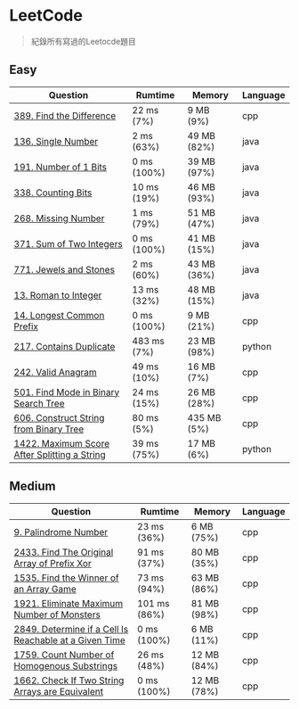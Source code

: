 # LeetCode
> 紀錄所有寫過的Leetocde題目

## Easy
| Question                                                                                                           | Rumtime     | Memory      | Language |
|--------------------------------------------------------------------------------------------------------------------|-------------|-------------|----------|
| [389. Find the Difference](https://leetcode.com/problems/find-the-difference/)                                     | 22 ms (7%)  | 9 MB (9%)   | cpp      |
| [136. Single Number](https://leetcode.com/problems/single-number/)                                                 | 2 ms (63%)  | 49 MB (82%) | java     |
| [191. Number of 1 Bits](https://leetcode.com/problems/number-of-1-bits/)                                           | 0 ms (100%) | 39 MB (97%) | java     |
| [338. Counting Bits](https://leetcode.com/problems/counting-bits/)                                                 | 10 ms (19%) | 46 MB (93%) | java     |
| [268. Missing Number](https://leetcode.com/problems/missing-number/)                                               | 1 ms (79%)  | 51 MB (47%) | java     |
| [371. Sum of Two Integers](https://leetcode.com/problems/sum-of-two-integers/)                                     | 0 ms (100%) | 41 MB (15%) | java     |
| [771. Jewels and Stones](https://leetcode.com/problems/jewels-and-stones/)                                         | 2 ms (60%)  | 43 MB (36%) | java     |
| [13. Roman to Integer](https://leetcode.com/problems/roman-to-integer/)                                            | 13 ms (32%) | 48 MB (15%) | java     |
| [14. Longest Common Prefix](https://leetcode.com/problems/longest-common-prefix/description/)                      | 0 ms (100%) | 9 MB (21%)  | cpp      |
| [217. Contains Duplicate](https://leetcode.com/problems/contains-duplicate/description/)                           | 483 ms (7%) | 23 MB (98%) | python   |
| [242. Valid Anagram](https://leetcode.com/problems/valid-anagram/description/)                                     | 49 ms (10%) | 16 MB (7%)  | cpp      |
| [501. Find Mode in Binary Search Tree](https://leetcode.com/problems/find-mode-in-binary-search-tree/description/) | 24 ms (15%) | 26 MB (28%) | cpp      |
| [606. Construct String from Binary Tree](https://leetcode.com/problems/construct-string-from-binary-tree/description/) | 80 ms (5%) | 435 MB (5%) | cpp |
| [1422. Maximum Score After Splitting a String](https://leetcode.com/problems/maximum-score-after-splitting-a-string/description/) | 39 ms (75%) | 17 MB (6%) | python|

## Medium
| Question                                                                                                                                                                | Rumtime      | Memory      | Language |
|-------------------------------------------------------------------------------------------------------------------------------------------------------------------------|--------------|-------------|----------|
| [9. Palindrome Number](https://leetcode.com/problems/palindrome-number/)                                                                                                | 23 ms (36%)  | 6 MB (75%)  | cpp      |
| [2433. Find The Original Array of Prefix Xor](https://leetcode.com/problems/find-the-original-array-of-prefix-xor/submissions/?envType=daily-question&envId=2023-10-31) | 91 ms (37%)  | 80 MB (35%) | cpp      |
| [1535. Find the Winner of an Array Game](https://leetcode.com/problems/find-the-winner-of-an-array-game/description)                                                    | 73 ms (94%)  | 63 MB (86%) | cpp      |
| [1921. Eliminate Maximum Number of Monsters](https://leetcode.com/problems/eliminate-maximum-number-of-monsters/description)                                            | 101 ms (86%) | 81 MB (98%) | cpp      |
| [2849. Determine if a Cell Is Reachable at a Given Time](https://leetcode.com/problems/determine-if-a-cell-is-reachable-at-a-given-time/)                               | 0 ms (100%)  | 6 MB (11%)  | cpp      |
| [1759. Count Number of Homogenous Substrings](https://leetcode.com/problems/count-number-of-homogenous-substrings/description) | 26 ms (48%) | 12 MB (84%) | cpp |
| [1662. Check If Two String Arrays are Equivalent](https://leetcode.com/problems/check-if-two-string-arrays-are-equivalent/description/) | 0 ms (100%) | 12 MB (78%) | cpp |
